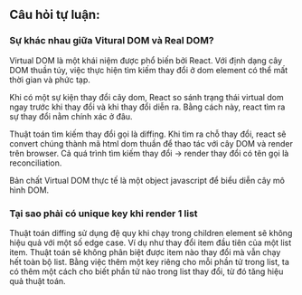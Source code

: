 ## Câu hỏi tự luận:

### Sự khác nhau giữa Vitural DOM và Real DOM?

Virtual DOM là một khái niệm được phổ biến bởi React.
Với định dạng cây DOM thuần túy, việc thực hiện tìm kiếm thay đổi ở dom element có thể mất thời gian và phức tạp.

Khi có một sự kiện thay đổi cây dom, React so sánh trạng thái virtual dom ngay trước khi thay đổi và khi thay đổi diễn ra. Bằng cách này, react tìm ra sự thay đổi nằm chính xác ở đâu.

Thuật toán tìm kiếm thay đổi gọi là diffing. Khi tìm ra chỗ thay đổi, react sẽ convert chúng thành mã html dom thuần để thao tác với cây DOM và render trên browser. Cả quá trình tìm kiếm thay đổi → render thay đổi có tên gọi là reconciliation.

Bản chất Virtual DOM thực tế là một object javascript để biểu diễn cây mô hình DOM.

### Tại sao phải có unique key khi render 1 list

Thuật toán diffing sử dụng đệ quy khi chạy trong children element sẽ không hiệu quả với một số edge case.
Ví dụ như thay đổi item đầu tiên của một list item. Thuật toán sẽ không phân biệt được item nào thay đổi mà vẫn chạy hết toàn bộ list. Bằng việc thêm một key riêng cho mỗi phần tử trong list, ta có thêm một cách cho biết phần tử nào trong list thay đổi, từ đó tăng hiệu quả thuật toán.
